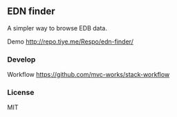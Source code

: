 
EDN finder
----

A simpler way to browse EDB data.

Demo http://repo.tiye.me/Respo/edn-finder/

### Develop

Workflow https://github.com/mvc-works/stack-workflow

### License

MIT
